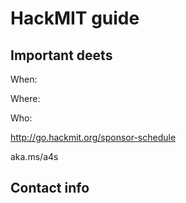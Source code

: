 # HackMIT guide

## Important deets
When:

Where:

Who:

http://go.hackmit.org/sponsor-schedule

aka.ms/a4s

## Contact info

